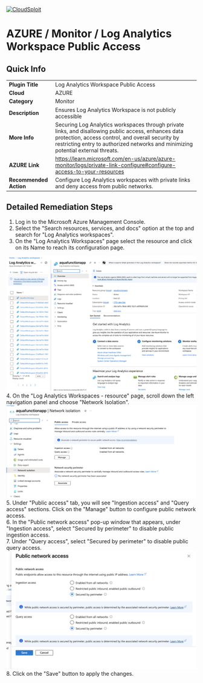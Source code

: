 [![CloudSploit](https://cloudsploit.com/img/logo-new-big-text-100.png "CloudSploit")](https://cloudsploit.com)

# AZURE / Monitor / Log Analytics Workspace Public Access

## Quick Info

| | |
|-|-|
| **Plugin Title** | Log Analytics Workspace Public Access |
| **Cloud** | AZURE |
| **Category** | Monitor |
| **Description** | Ensures Log Analytics Workspace is not publicly accessible |
| **More Info** | Securing Log Analytics workspaces through private links, and disallowing public access, enhances data protection, access control, and overall security by restricting entry to authorized networks and minimizing potential external threats. |
| **AZURE Link** | https://learn.microsoft.com/en-us/azure/azure-monitor/logs/private-link-configure#configure-access-to-your-resources |
| **Recommended Action** | Configure Log Analytics workspaces with private links and deny access from public networks. |

## Detailed Remediation Steps

1. Log in to the Microsoft Azure Management Console.
2. Select the "Search resources, services, and docs" option at the top and search for "Log Analytics workspaces". </br> 
3. On the "Log Analytics Workspaces" page select the resource and click on its Name to reach its configuration page.</br>
<img src="/resources/azure/monitor/log-analytics-workspace-public/step1.png"/> 
4. On the "Log Analytics Workspaces - resource" page, scroll down the left navigation panel and choose "Network Isolation".</br> <img src="/resources/azure/monitor/log-analytics-workspace-public/step2.png"/> 
5. Under "Public access" tab, you will see "Ingestion access" and "Query access" sections. Click on the "Manage" button to configure public network access.</br>
6. In the "Public network access" pop-up window that appears, under "Ingestion access", select "Secured by perimeter" to disable public ingestion access.</br>
7. Under "Query access", select "Secured by perimeter" to disable public query access.</br> <img src="/resources/azure/monitor/log-analytics-workspace-public/step3.png"/>
8. Click on the "Save" button to apply the changes.</br>


